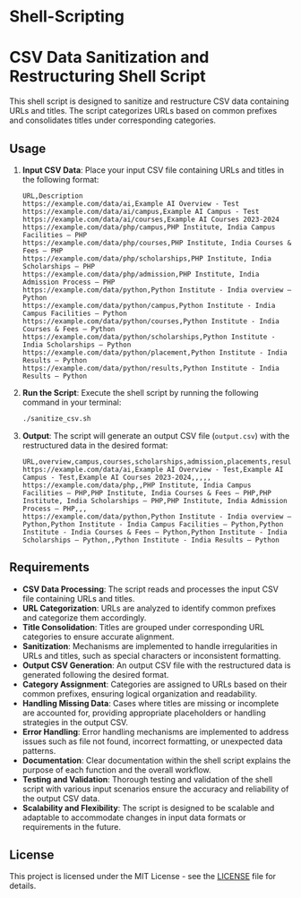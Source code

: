 # Shell-Scripting
# CSV Data Sanitization and Restructuring Shell Script

This shell script is designed to sanitize and restructure CSV data containing URLs and titles. The script categorizes URLs based on common prefixes and consolidates titles under corresponding categories.

## Usage

1. **Input CSV Data**: Place your input CSV file containing URLs and titles in the following format:

    ```
    URL,Description
    https://example.com/data/ai,Example AI Overview - Test
    https://example.com/data/ai/campus,Example AI Campus - Test
    https://example.com/data/ai/courses,Example AI Courses 2023-2024
    https://example.com/data/php/campus,PHP Institute, India Campus Facilities – PHP
    https://example.com/data/php/courses,PHP Institute, India Courses & Fees – PHP
    https://example.com/data/php/scholarships,PHP Institute, India Scholarships – PHP
    https://example.com/data/php/admission,PHP Institute, India Admission Process – PHP
    https://example.com/data/python,Python Institute - India overview – Python
    https://example.com/data/python/campus,Python Institute - India Campus Facilities – Python
    https://example.com/data/python/courses,Python Institute - India Courses & Fees – Python
    https://example.com/data/python/scholarships,Python Institute - India Scholarships – Python
    https://example.com/data/python/placement,Python Institute - India Results – Python
    https://example.com/data/python/results,Python Institute - India Results – Python
    ```

2. **Run the Script**: Execute the shell script by running the following command in your terminal:

    ```bash
    ./sanitize_csv.sh
    ```

3. **Output**: The script will generate an output CSV file (`output.csv`) with the restructured data in the desired format:

    ```
    URL,overview,campus,courses,scholarships,admission,placements,results
    https://example.com/data/ai,Example AI Overview - Test,Example AI Campus - Test,Example AI Courses 2023-2024,,,,,
    https://example.com/data/php,,PHP Institute, India Campus Facilities – PHP,PHP Institute, India Courses & Fees – PHP,PHP Institute, India Scholarships – PHP,PHP Institute, India Admission Process – PHP,,,
    https://example.com/data/python,Python Institute - India overview – Python,Python Institute - India Campus Facilities – Python,Python Institute - India Courses & Fees – Python,Python Institute - India Scholarships – Python,,Python Institute - India Results – Python
    ```

## Requirements

- **CSV Data Processing**: The script reads and processes the input CSV file containing URLs and titles.
- **URL Categorization**: URLs are analyzed to identify common prefixes and categorize them accordingly.
- **Title Consolidation**: Titles are grouped under corresponding URL categories to ensure accurate alignment.
- **Sanitization**: Mechanisms are implemented to handle irregularities in URLs and titles, such as special characters or inconsistent formatting.
- **Output CSV Generation**: An output CSV file with the restructured data is generated following the desired format.
- **Category Assignment**: Categories are assigned to URLs based on their common prefixes, ensuring logical organization and readability.
- **Handling Missing Data**: Cases where titles are missing or incomplete are accounted for, providing appropriate placeholders or handling strategies in the output CSV.
- **Error Handling**: Error handling mechanisms are implemented to address issues such as file not found, incorrect formatting, or unexpected data patterns.
- **Documentation**: Clear documentation within the shell script explains the purpose of each function and the overall workflow.
- **Testing and Validation**: Thorough testing and validation of the shell script with various input scenarios ensure the accuracy and reliability of the output CSV data.
- **Scalability and Flexibility**: The script is designed to be scalable and adaptable to accommodate changes in input data formats or requirements in the future.

## License

This project is licensed under the MIT License - see the [LICENSE](LICENSE) file for details.
